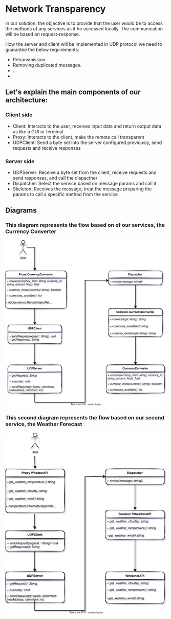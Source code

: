 # Network Transparency  
In our solution, the objective is to provide that the user would be to access the methods of any services as if he accessed locally. The communication will be based on request-response.

How the server and client will be implemented in UDP protocol we need to guarantee the below requirements:
- Retransmission
- Removing duplicated messages.
- ...
- 
## Let's explain the main components of our architecture:
### Client side
- Client: Interacts to the user, receives input data and return output data as like a GUI or terminal
- Proxy: Interacts to the client, make the remote call transparent
- UDPClient: Send a byte set into the server configured previously, send requests and receive responses
### Server side
- UDPServer: Receive a byte set from the client, receive requests and send responses, and call the dispacther
- Dispatcher: Select the service based on message params and call it
- Skeleton: Receives the message, treat the message preparing the params to call a specific method from the service

## Diagrams
### This diagram represents the flow based on of our services, the Currency Converter

<img src="/docs/CurrencyConverter%20Diagram.svg" alt="drawing" width="600"/>

### This second diagram represents the flow based on our second service, the Weather Forecast

<img src="/docs/Weather%20Diagram.svg" alt="drawing" width="600"/>
